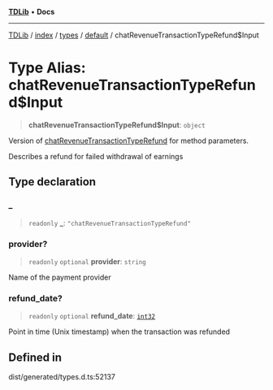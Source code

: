 [**TDLib**](../../../../../../README.md) • **Docs**

***

[TDLib](../../../../../../modules.md) / [index](../../../../../README.md) / [types](../../../README.md) / [default](../README.md) / chatRevenueTransactionTypeRefund$Input

# Type Alias: chatRevenueTransactionTypeRefund$Input

> **chatRevenueTransactionTypeRefund$Input**: `object`

Version of [chatRevenueTransactionTypeRefund](chatRevenueTransactionTypeRefund.md) for method parameters.

Describes a refund for failed withdrawal of earnings

## Type declaration

### \_

> `readonly` **\_**: `"chatRevenueTransactionTypeRefund"`

### provider?

> `readonly` `optional` **provider**: `string`

Name of the payment provider

### refund\_date?

> `readonly` `optional` **refund\_date**: [`int32`](int32-1.md)

Point in time (Unix timestamp) when the transaction was refunded

## Defined in

dist/generated/types.d.ts:52137

